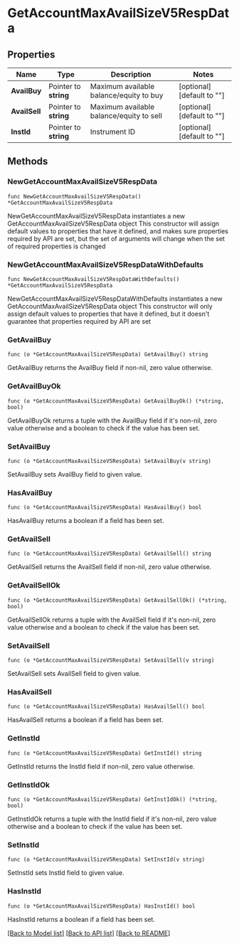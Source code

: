# GetAccountMaxAvailSizeV5RespData

## Properties

Name | Type | Description | Notes
------------ | ------------- | ------------- | -------------
**AvailBuy** | Pointer to **string** | Maximum available balance/equity to buy | [optional] [default to ""]
**AvailSell** | Pointer to **string** | Maximum available balance/equity to sell | [optional] [default to ""]
**InstId** | Pointer to **string** | Instrument ID | [optional] [default to ""]

## Methods

### NewGetAccountMaxAvailSizeV5RespData

`func NewGetAccountMaxAvailSizeV5RespData() *GetAccountMaxAvailSizeV5RespData`

NewGetAccountMaxAvailSizeV5RespData instantiates a new GetAccountMaxAvailSizeV5RespData object
This constructor will assign default values to properties that have it defined,
and makes sure properties required by API are set, but the set of arguments
will change when the set of required properties is changed

### NewGetAccountMaxAvailSizeV5RespDataWithDefaults

`func NewGetAccountMaxAvailSizeV5RespDataWithDefaults() *GetAccountMaxAvailSizeV5RespData`

NewGetAccountMaxAvailSizeV5RespDataWithDefaults instantiates a new GetAccountMaxAvailSizeV5RespData object
This constructor will only assign default values to properties that have it defined,
but it doesn't guarantee that properties required by API are set

### GetAvailBuy

`func (o *GetAccountMaxAvailSizeV5RespData) GetAvailBuy() string`

GetAvailBuy returns the AvailBuy field if non-nil, zero value otherwise.

### GetAvailBuyOk

`func (o *GetAccountMaxAvailSizeV5RespData) GetAvailBuyOk() (*string, bool)`

GetAvailBuyOk returns a tuple with the AvailBuy field if it's non-nil, zero value otherwise
and a boolean to check if the value has been set.

### SetAvailBuy

`func (o *GetAccountMaxAvailSizeV5RespData) SetAvailBuy(v string)`

SetAvailBuy sets AvailBuy field to given value.

### HasAvailBuy

`func (o *GetAccountMaxAvailSizeV5RespData) HasAvailBuy() bool`

HasAvailBuy returns a boolean if a field has been set.

### GetAvailSell

`func (o *GetAccountMaxAvailSizeV5RespData) GetAvailSell() string`

GetAvailSell returns the AvailSell field if non-nil, zero value otherwise.

### GetAvailSellOk

`func (o *GetAccountMaxAvailSizeV5RespData) GetAvailSellOk() (*string, bool)`

GetAvailSellOk returns a tuple with the AvailSell field if it's non-nil, zero value otherwise
and a boolean to check if the value has been set.

### SetAvailSell

`func (o *GetAccountMaxAvailSizeV5RespData) SetAvailSell(v string)`

SetAvailSell sets AvailSell field to given value.

### HasAvailSell

`func (o *GetAccountMaxAvailSizeV5RespData) HasAvailSell() bool`

HasAvailSell returns a boolean if a field has been set.

### GetInstId

`func (o *GetAccountMaxAvailSizeV5RespData) GetInstId() string`

GetInstId returns the InstId field if non-nil, zero value otherwise.

### GetInstIdOk

`func (o *GetAccountMaxAvailSizeV5RespData) GetInstIdOk() (*string, bool)`

GetInstIdOk returns a tuple with the InstId field if it's non-nil, zero value otherwise
and a boolean to check if the value has been set.

### SetInstId

`func (o *GetAccountMaxAvailSizeV5RespData) SetInstId(v string)`

SetInstId sets InstId field to given value.

### HasInstId

`func (o *GetAccountMaxAvailSizeV5RespData) HasInstId() bool`

HasInstId returns a boolean if a field has been set.


[[Back to Model list]](../README.md#documentation-for-models) [[Back to API list]](../README.md#documentation-for-api-endpoints) [[Back to README]](../README.md)


